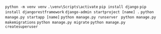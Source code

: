 ``` python -m venv venv ```
``` .\venv\Scripts\activate ```
``` pip install django ```
``` pip install djangorestframework ```
``` django-admin startproject [name] . ```
``` python manage.py startapp [name] ```
``` python manage.py runserver  ```
``` python manage.py makemigrations ```
``` python manage.py migrate ```
``` python manage.py createsuperuser ```